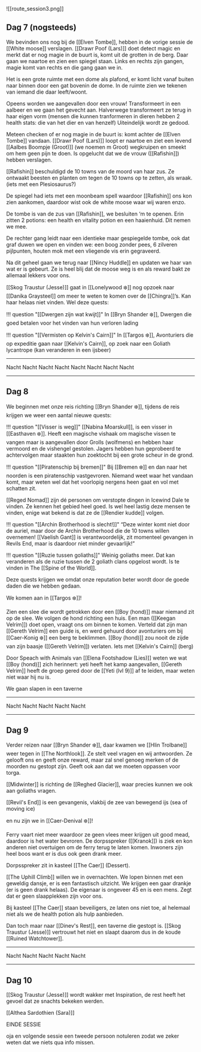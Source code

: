 ![[route_session3.png]]

## Dag 7 (nogsteeds)

We bevinden ons nog bij de [[Elven Tombe]], hebben in de vorige sessie de [[White moose]] verslagen. [[Drawr Poof (Lars)]] doet detect magic en merkt dat er nog magie in de buurt is, komt uit de grotten in de berg. Daar gaan we naartoe en zien een spiegel staan. Links en rechts zijn gangen, magie komt van rechts en die gang gaan we in.

Het is een grote ruimte met een dome als plafond, er komt licht vanaf buiten naar binnen door een gat bovenin de dome. In de ruimte zien we tekenen van iemand die daar leeft/woont.

Opeens worden we aangevallen door een vrouw! Transformeert in een aalbeer en we gaan het gevecht aan. Halverwege transformeert ze terug in haar eigen vorm (mensen die kunnen tranformeren in dieren hebben 2 health stats: die van het dier en van henzelf) Uiteindelijk wordt ze gedood.

Meteen checken of er nog magie in de buurt is: komt achter de [[Elven Tombe]] vandaan. [[Drawr Poof (Lars)]] loopt er naartoe en ziet een levend [[Aalbes Boompje (Groot)]] (we noemen m Groot) wegkruipen en smeekt om hem geen pijn te doen. Is opgelucht dat we de vrouw ([[Rafishin]]) hebben verslagen.

[[Rafishin]] beschuldigd de 10 towns van de moord van haar zus. Ze ontwaakt beesten en planten om tegen de 10 towns op te zetten, als wraak. (iets met een Plesiosaurus?)

De spiegel had iets met een moonbeam spell waardoor [[Rafishin]] ons kon zien aankomen, daardoor wist ook de white moose waar wij waren enzo.

De tombe is van de zus van [[Rafishin]], we besluiten ‘m te openen. Erin zitten 2 potions: een health en vitality potion en een haaienhuid. Dit nemen we mee.

De rechter gang leidt naar een identieke maar gespiegelde tombe, ook dat graf duwen we open en vinden we: een boog zonder pees, 6 zilveren pijlpunten, houten mok met een vliegende vis erin gegraveerd.

Na dit geheel gaan we terug naar [[Nincy Huddle]] en updaten we haar van wat er is gebeurt. Ze is heel blij dat de moose weg is en als reward bakt ze allemaal lekkers voor ons.

[[Skog Traustur (Jesse)]] gaat in [[Lonelywood ❄️]] nog opzoek naar [[Danika Graysteel]] om meer te weten te komen over de [[Chingra]]’s. Kan haar helaas niet vinden. Wel deze quests:

!!! question "[[Dwergen zijn wat kwijt]]"
	In [[Bryn Shander ❄️]], Dwergen die goed betalen voor het vinden van hun verloren lading

!!! question "[[Vermisten op Kelvin's Cairn]]"
	In [[Targos ❄️]], Avonturiers die op expeditie gaan naar [[Kelvin's Cairn]], op zoek naar een Goliath lycantrope (kan veranderen in een ijsbeer)

---

Nacht Nacht Nacht Nacht Nacht Nacht Nacht Nacht

---

## Dag 8

We beginnen met onze reis richting [[Bryn Shander ❄️]], tijdens de reis krijgen we weer een aantal nieuwe quests:

!!! question "[[Visser is weg]]"
	[[Nabina Moarskull]], is een visser in [[Easthaven ❄️]]. Heeft een magische vishaak om magische vissen te vangen maar is aangevallen door Grolls (wolfmens) en hebben haar vermoord en de vishengel gestolen. Jagers hebben hun geprobeerd te achtervolgen maar staakten hun zoektocht bij een grote scheur in de grond.

!!! question "[[Piratenschip bij bremen]]"
	Bij [[Bremen ❄️]] en dan naar het noorden is een piratenschip vastgevroren. Niemand weet waar het vandaan komt, maar weten wel dat het voorlopig nergens heen gaat en vol met schatten zit.

[[Reged Nomad]] zijn dé personen om verstopte dingen in Icewind Dale te vinden. Ze kennen het gebied heel goed. Is wel heel lastig deze mensen te vinden, enige wat bekend is dat ze de [[Rendier kudde]] volgen.

!!! question "[[Archin Brotherhood is slecht!]]"
	“Deze winter komt niet door de auriel, maar door de Archin Brotherhood die de 10 towns willen overnemen! [[Vaelish Gant]] is verantwoordelijk, zit momenteel gevangen in Revils End, maar is daardoor niet minder gevaarlijk!”

!!! question "[[Ruzie tussen goliaths]]"
	Weinig goliaths meer. Dat kan veranderen als de ruzie tussen de 2 goliath clans opgelost wordt. Is te vinden in The [[Spine of the World]].

Deze quests krijgen we omdat onze reputation beter wordt door de goede daden die we hebben gedaan.

We komen aan in [[Targos ❄️]]!

Zien een slee die wordt getrokken door een [[Boy (hond)]] maar niemand zit op de slee. We volgen de hond richting een huis. Een man ([[Keegan Velrim]]) doet open, vraagt ons om binnen te komen. Verteld dat zijn man [[Gereth Velrim]] een guide is, en werd gehuurd door avonturiers om bij [[Caer-Konig ❄️]] een berg te beklimmen. [[Boy (hond)]] zou nooit de zijde van zijn baasje ([[Gereth Velrim]]) verlaten. Iets met [[Kelvin's Cairn]] (berg)

Door Speach with Animals van [[Elena Footshadow (Lies)]] weten we wat [[Boy (hond)]] zich herinnert: yeti heeft het kamp aangevallen, [[Gereth Velrim]] heeft de groep gered door de [[Yeti (lvl 9)]] af te leiden, maar weten niet waar hij nu is.

We gaan slapen in een taverne

---

Nacht Nacht Nacht Nacht Nacht

---

## Dag 9

Verder reizen naar [[Bryn Shander ❄️]], daar kwamen we [[Hlin Trolbane]] weer tegen in [[The Northlook]]. Ze stelt veel vragen en wij antwoorden. Ze gelooft ons en geeft onze reward, maar zal snel genoeg merken of de moorden nu gestopt zijn. Geeft ook aan dat we moeten oppassen voor torga.

[[Midwinter]] is richting de [[Reghed Glacier]], waar precies kunnen we ook aan goliaths vragen.

[[Revil's End]] is een gevangenis, vlakbij de zee van bewegend ijs (sea of moving ice)

en nu zijn we in [[Caer-Denival ❄️]]!

Ferry vaart niet meer waardoor ze geen vlees meer krijgen uit good mead, daardoor is het water bevroren. De dorpsspreker ([[Kranok]]) is ziek en kon anderen niet overtuigen om de ferry terug te laten komen. Inwoners zijn heel boos want er is dus ook geen drank meer.

Dorpsspreker zit in kasteel [[The Caer]] (Dessert).

[[The Uphill Climb]] willen we in overnachten. We lopen binnen met een geweldig dansje, er is een fantastisch uitzicht. We krijgen een gaar drankje (er is geen drank helaas). De eigenaar is ongeveer 45 en is een mens. Zegt dat er geen slaapplekken zijn voor ons.

Bij kasteel [[The Caer]] staan beveiligers, ze laten ons niet toe, al helemaal niet als we de health potion als hulp aanbieden.

Dan toch maar naar [[Dinev's Rest]], een taverne die gestopt is. [[Skog Traustur (Jesse)]] vertrouwt het niet en slaapt daarom dus in de koude [[Ruined Watchtower]].

---

Nacht Nacht Nacht Nacht Nacht

---

## Dag 10

[[Skog Traustur (Jesse)]] wordt wakker met Inspiration, de rest heeft het gevoel dat ze snachts bekeken werden.

[[Althea Sardothien (Sara)]]

EINDE SESSIE

oja en volgende sessie een tweede persoon notuleren zodat we zeker weten dat we niets qua info missen.